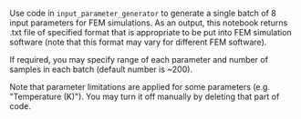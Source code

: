 Use code in `input_parameter_generator` to generate a single batch of 8 input parameters for FEM simulations. As an output, this notebook returns .txt file of specified format that is appropriate to be put into FEM simulation software (note that this format may vary for different FEM software).

If required, you may specify range of each parameter and number of samples in each batch (default number is ~200).

Note that parameter limitations are applied for some parameters (e.g. "Temperature (K)"). You may turn it off manually by deleting that part of code.
